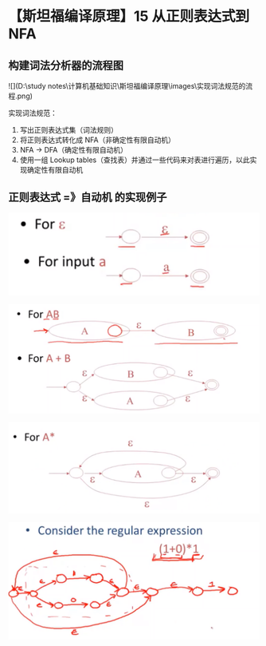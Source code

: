 # 【斯坦福编译原理】15 从正则表达式到NFA

## 构建词法分析器的流程图

![](D:\study notes\计算机基础知识\斯坦福编译原理\images\实现词法规范的流程.png)

实现词法规范：

1. 写出正则表达式集（词法规则）
2. 将正则表达式转化成 NFA（非确定性有限自动机）
3. NFA -> DFA（确定性有限自动机）
4. 使用一组 Lookup tables（查找表）并通过一些代码来对表进行遍历，以此实现确定性有限自动机

## 正则表达式 =》自动机 的实现例子

![](.\images\正则表达式-自动机1.png)

![](.\images\正则表达式-自动机2.png)

![](.\images\正则表达式-自动机3.png)

![](.\images\正则表达式-自动机4.png)


